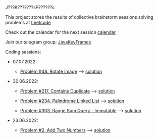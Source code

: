 J???K???????sP??????s


This project stores the results of collective brainstorm sessions solving problems at 
<a href ='https://leetcode.com/problemset/all/'>Leetcode</a><br>

Check out the calendar for the next session <a href='https://cutt.ly/JJpel8R'>calendar</a><br>

Join our telegram group: <a href='https://t.me/JavaKeyFrames'>JavaKeyFrames</a>


Coding sessions:

- 07.07.2022:
  - <a href='https://leetcode.com/problems/add-two-numbers/'>Problem #48. Rotate Image</a> -->
    <a href='https://github.com/sendelufa/JavaKeyframesProblems/tree/master/src/main/java/_48'>solution</a>

- 30.06.2022:
  - <a href='https://leetcode.com/problems/add-two-numbers/'>Problem #217. Contains Duplicate</a> -->
    <a href='https://github.com/sendelufa/JavaKeyframesProblems/tree/master/src/main/java/_217'>solution</a>

  - <a href='https://leetcode.com/problems/palindrome-linked-list/'>Problem #234. Palindrome Linked List</a> -->
    <a href='https://github.com/sendelufa/JavaKeyframesProblems/tree/master/src/main/java/_234'>solution</a>

  - <a href='https://leetcode.com/problems/range-sum-query-immutable/'>Problem #303. Range Sum Query - Immutable</a> -->
    <a href='https://github.com/sendelufa/JavaKeyframesProblems/tree/master/src/main/java/_303'>solution</a>

- 23.06.2022:
  - <a href='https://leetcode.com/problems/add-two-numbers/'>Problem #2. Add Two Numbers</a> -->
    <a href='https://github.com/sendelufa/JavaKeyframesProblems/tree/master/src/main/java/_2'>solution</a>
